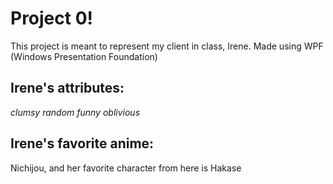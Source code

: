 # Project 0!

This project is meant to represent my client in class, Irene.
Made using WPF (Windows Presentation Foundation)

## Irene's attributes:
*clumsy*
*random*
*funny*
*oblivious*

## Irene's favorite anime:
Nichijou, and her favorite character from here is Hakase




